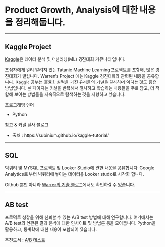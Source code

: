 # Product Growth, Analysis에 대한 내용을 정리해둡니다.

----
## Kaggle Project
[Kaggle](https://www.kaggle.com/)은 데이터 분석 및 머신러닝(ML) 경진대회 커뮤니티 입니다.

초심자에게 널리 알려져 있는 Tatanic Machine Learning 프로젝트를 포함해, 많은 경진대회가 열립니다.
Warren's Project 에는 Kaggle 경진대회와 관련된 내용을 공유합니다.
Kaggle 공부는 훌륭한 실력을 가진 유저들의 커널을 필사하며 익히는 것도 좋은 방법입니다.
본 페이지는 커널을 반복해서 필사하고 학습하는 내용들을 주로 담고, 더 적합해 보이는 방법들을 지속적으로 탐색하는 것을 지향하고 있습니다.

프로그래밍 언어
- Python

참고 & 커널 필사 블로그
- 출처 : https://subinium.github.io/kaggle-tutorial/

----
## SQL
빅쿼리 및 MYSQL 프로젝트 및 Looker Studio에 관한 내용을 공유합니다.
Google Analytics로 부터 빅쿼리에 쌓이는 데이터를 Looker studio로 시각화 합니다.

Github 뿐만 아니라 [Warren의 기술 블로그](https://warren.kim)에서도 확인하실 수 있습니다.

----
## AB test
프로덕트 성장을 위해 신뢰할 수 있는 A/B test 방법에 대해 연구합니다.
여기애서는 A/B test와 연관된 결과 분석에 대한 인사이트 및 방법론 등을 모아둡니다.
Python을 활용하고, 통계학에 대한 내용이 포함되어 있습니다.

추천도서 : [A/B 테스트](https://www.yes24.com/Product/Goods/110044064)
